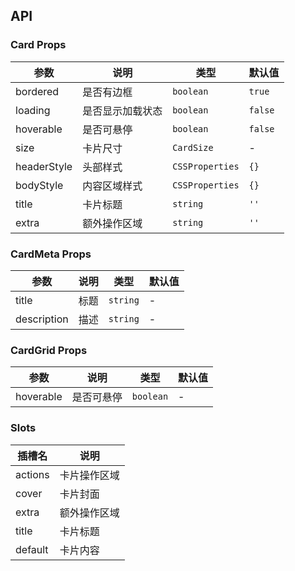 ## API

### Card Props

| 参数        | 说明             | 类型            | 默认值  |
| ----------- | ---------------- | --------------- | ------- |
| bordered    | 是否有边框       | `boolean`       | `true`  |
| loading     | 是否显示加载状态 | `boolean`       | `false` |
| hoverable   | 是否可悬停       | `boolean`       | `false` |
| size        | 卡片尺寸         | `CardSize`      | -       |
| headerStyle | 头部样式         | `CSSProperties` | `{}`    |
| bodyStyle   | 内容区域样式     | `CSSProperties` | `{}`    |
| title       | 卡片标题         | `string`        | `''`    |
| extra       | 额外操作区域     | `string`        | `''`    |

### CardMeta Props

| 参数        | 说明 | 类型     | 默认值 |
| ----------- | ---- | -------- | ------ |
| title       | 标题 | `string` | -      |
| description | 描述 | `string` | -      |

### CardGrid Props

| 参数      | 说明       | 类型      | 默认值 |
| --------- | ---------- | --------- | ------ |
| hoverable | 是否可悬停 | `boolean` | -      |

### Slots

| 插槽名  | 说明         |
| ------- | ------------ |
| actions | 卡片操作区域 |
| cover   | 卡片封面     |
| extra   | 额外操作区域 |
| title   | 卡片标题     |
| default | 卡片内容     |

